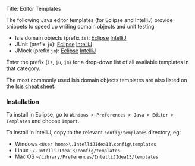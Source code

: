Title: Editor Templates

The following Java editor templates (for Eclipse and IntelliJ) provide snippets to speed up writing domain objects and unit testing

- Isis domain objects (prefix `is`): [Eclipse](resources/isis-templates.xml) [IntelliJ](resources/isis-templates-idea.xml)
- JUnit (prefix `ju`): [Eclipse](resources/junit4-templates.xml) [IntelliJ](resources/junit4-templates-idea.xml)
- JMock (prefix `jm`): [Eclipse](resources/jmock2-templates.xml) [IntelliJ](resources/jmock2-templates-idea.xml)

Enter the prefix (`is`, `ju`, `jm`) for a drop-down list of all available templates in that category.

The most commonly used Isis domain objects templates are also listed on the [Isis cheat sheet](resources/IsisCheatSheet.pdf).

### Installation

To install in Eclipse, go to `Windows > Preferences > Java > Editor > Templates` and choose `Import`.

To install in IntelliJ, copy to the relevant `config/templates` directory, eg:

* Windows `<User home>\.IntelliJIdea13\config\templates`
* Linux `~/.IntelliJIdea13/config/templates`
* Mac OS `~/Library/Preferences/IntelliJIdea13/templates`

